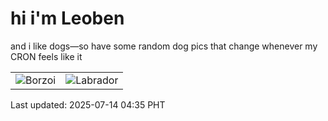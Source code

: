# hi i'm Leoben

and i like dogs—so have some random dog pics that change whenever my CRON feels like it

|  |  |
|--------|----------|
| ![Borzoi](https://random-dog-vercel.vercel.app/api/random-borzoi?v=1752438921) | ![Labrador](https://random-dog-vercel.vercel.app/api/random-labrador?v=1752438921) |

Last updated: 2025-07-14 04:35 PHT
